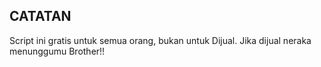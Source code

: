 
## CATATAN
Script ini gratis untuk semua orang, bukan untuk Dijual. Jika dijual neraka menunggumu Brother!!
